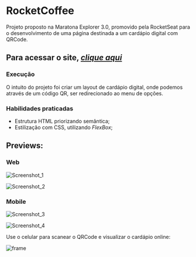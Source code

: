 # **RocketCoffee**

Projeto proposto na Maratona Explorer 3.0, promovido pela RocketSeat para o desenvolvimento de uma página destinada a um cardápio digital com QRCode.

## **Para acessar o site, [*clique aqui*](https://thedevnicolas.github.io/projeto-rocket.coffee/)**

### Execução
O intuito do projeto foi criar um layout de cardápio digital, onde podemos através de um código QR, ser redirecionado ao menu de opções.

### **Habilidades praticadas** 
- Estrutura HTML priorizando semântica;
- Estilização com CSS, utilizando *FlexBox*;

## **Previews**:

### **Web**

![Screenshot_1](https://user-images.githubusercontent.com/110689312/192364952-b30d858b-92cf-46d0-860e-5264075b08c0.jpg)

![Screenshot_2](https://user-images.githubusercontent.com/110689312/192364969-a52b552d-199c-4098-846c-e36c54344c72.jpg)

### **Mobile**

![Screenshot_3](https://user-images.githubusercontent.com/110689312/192365648-a9183909-e19b-415c-9645-c490ad6533b6.jpg)

![Screenshot_4](https://user-images.githubusercontent.com/110689312/192365658-481f06bf-54ff-42e8-9789-3c3754cfd01f.jpg)


Use o celular para scanear o QRCode e visualizar o cardápio online:

![frame](https://user-images.githubusercontent.com/110689312/183908854-2f5fda73-7d8c-44bf-be8c-ce00a77711a6.png)

